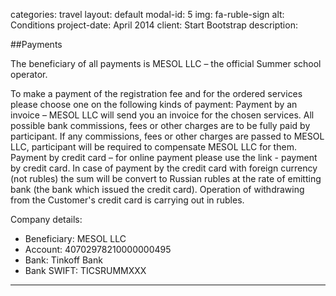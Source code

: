 categories: travel
layout: default
modal-id: 5
img: fa-ruble-sign
alt: Conditions
project-date: April 2014
client: Start Bootstrap
description:

##Payments

The beneficiary of all payments is MESOL LLC – the official Summer school operator.

To make a payment of the registration fee and for the ordered services please choose one on the following kinds of payment:
Payment by an invoice – MESOL LLC will send you an invoice for the chosen services. All possible bank commissions, fees or other charges are to be fully paid by participant. If any commissions, fees or other charges are passed to MESOL LLC, participant will be required to compensate MESOL LLC for them.
Payment by credit card – for online payment please use the link - payment by credit card. In case of payment by the credit card with foreign currency (not rubles) the sum will be convert to Russian rubles at the rate of emitting bank (the bank which issued the credit card). Operation of withdrawing from the Customer's credit card is carrying out in rubles.

Company details:

 - Beneficiary:  MESOL LLC
 - Account:  40702978210000000495
 - Bank:    Tinkoff Bank
 - Bank SWIFT:  TICSRUMMXXX
---
